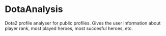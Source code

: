 # DotaAnalysis
Dota2 profile analyser for public profiles. Gives the user information about player rank, most played heroes, most succesful heroes, etc.
